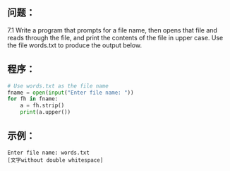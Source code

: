 ## 问题：
7.1 Write a program that prompts for a file name, then opens that file and reads through the file, and print the contents of the file in upper case. Use the file words.txt to produce the output below.

## 程序：
```python
# Use words.txt as the file name
fname = open(input("Enter file name: "))
for fh in fname:
    a = fh.strip()
    print(a.upper())
```

## 示例：

```
Enter file name: words.txt
[文字without double whitespace]
```
